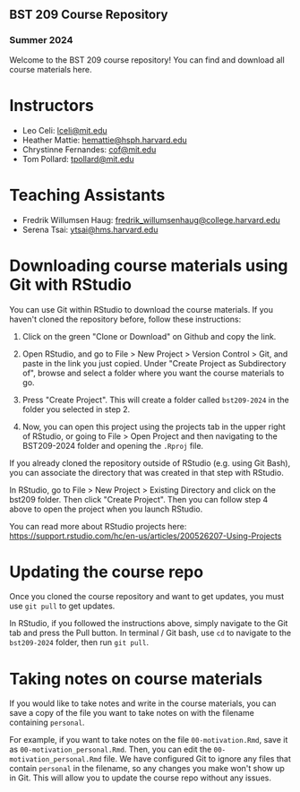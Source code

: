 ## BST 209 Course Repository

### Summer 2024

Welcome to the BST 209 course repository! You can find and download all course materials here. 

# Instructors

- Leo Celi: lceli@mit.edu
- Heather Mattie: hemattie@hsph.harvard.edu 
- Chrystinne Fernandes: cof@mit.edu
- Tom Pollard: tpollard@mit.edu

# Teaching Assistants

- Fredrik Willumsen Haug: fredrik_willumsenhaug@college.harvard.edu
- Serena Tsai: ytsai@hms.harvard.edu

# Downloading course materials using Git with RStudio

You can use Git within RStudio to download the course materials. If you
haven't cloned the repository before, follow these instructions:

1. Click on the green "Clone or Download" on Github and copy the link.

2. Open RStudio, and go to File > New Project > Version Control > Git,
and paste in the link you just copied. Under "Create Project as
Subdirectory of", browse and select a folder where you want the course
materials to go.

3. Press "Create Project". This will create a folder called `bst209-2024`
in the folder you selected in step 2.

4. Now, you can open this project using the projects tab in the upper
right of RStudio, or going to File > Open Project and then navigating
to the BST209-2024 folder and opening the `.Rproj` file.

If you already cloned the repository outside of RStudio (e.g. using
Git Bash), you can associate the directory that was created in that
step with RStudio. 

In RStudio, go to File > New Project > Existing Directory and click on 
the bst209 folder.  Then click "Create Project". Then you can follow
step 4 above to open the project when you launch RStudio. 

You can read more about RStudio projects here:
https://support.rstudio.com/hc/en-us/articles/200526207-Using-Projects

# Updating the course repo

Once you cloned the course repository and want to get updates, you must
use `git pull` to get updates.

In RStudio, if you followed the instructions above, simply navigate
to the Git tab and press the Pull button. In terminal / Git bash, use
`cd` to navigate to the `bst209-2024` folder, then run `git pull`.

# Taking notes on course materials

If you would like to take notes and write in the course materials, you can
save a copy of the file you want to take notes on with the filename
containing `personal`. 

For example, if you want to take notes on the
file `00-motivation.Rmd`, save it as `00-motivation_personal.Rmd`. Then,
you can edit the `00-motivation_personal.Rmd` file. We have configured
Git to ignore any files that contain `personal` in the filename, so 
any changes you make won't show up in Git. This will
allow you to update the course repo without any issues.
